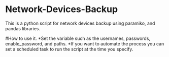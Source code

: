 # Network-Devices-Backup
This is a python script for network devices backup using paramiko, and pandas libraries.

#How to use it.
*Set the variable such as the usernames, passwords, enable_password, and paths.
*If you want to automate the process you can set a scheduled task to run the script at the time you specify.
